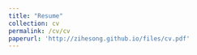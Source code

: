 ```yaml
---
title: "Resume"
collection: cv
permalink: /cv/cv
paperurl: 'http://zihesong.github.io/files/cv.pdf'
---
```

